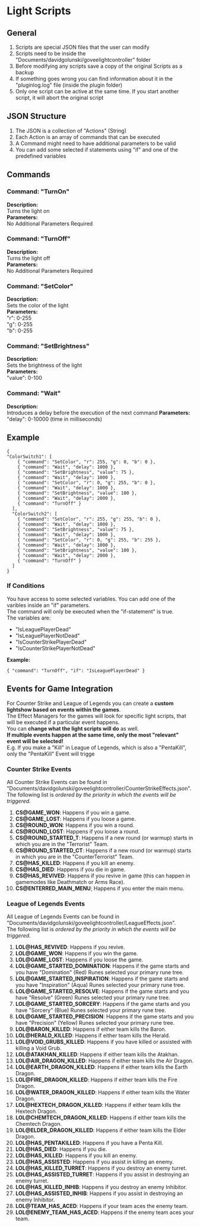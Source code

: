 # Light Scripts
## General
1. Scripts are special JSON files that the user can modify
2. Scripts need to be inside the "Documents/davidgolunski/goveelightcontroller" folder
3. Before modifying any scripts save a copy of the original Scripts as a backup
4. If something goes wrong you can find information about it in the "pluginlog.log" file (inside the plugin folder)
5. Only one script can be active at the same time. If you start another script, it will abort the original script


## JSON Structure
1. The JSON is a collection of "Actions" (String)
2. Each Action is an array of commands that can be executed
3. A Command might need to have additional parameters to be valid
4. You can add some selected if statements using "if" and one of the predefined variables


## Commands
### Command: "TurnOn"
__Description:__  
Turns the light on  
__Parameters:__  
No Additional Parameters Required

### Command: "TurnOff"
__Description:__  
Turns the light off  
__Parameters:__  
No Additional Parameters Required

### Command: "SetColor"
__Description:__  
Sets the color of the light  
__Parameters:__  
"r": 0-255  
"g": 0-255  
"b": 0-255  

### Command: "SetBrightness"
__Description:__  
Sets the brightness of the light  
__Parameters:__  
"value": 0-100

### Command: "Wait"
__Description:__  
Introduces a delay before the execution of the next command
__Parameters:__  
"delay": 0-10000 (time in milliseconds)


## Example
```
{  
"ColorSwitch1": [  
    { "command": "SetColor", "r": 255, "g": 0, "b": 0 },  
    { "command": "Wait", "delay": 1000 },  
    { "command": "SetBrightness", "value": 75 },  
    { "command": "Wait", "delay": 1000 },  
    { "command": "SetColor", "r": 0, "g": 255, "b": 0 },  
    { "command": "Wait", "delay": 1000 },  
    { "command": "SetBrightness", "value": 100 },  
    { "command": "Wait", "delay": 2000 },  
    { "command": "TurnOff" }  
  ],  
  "ColorSwitch2": [    
    { "command": "SetColor", "r": 255, "g": 255, "b": 0 },  
    { "command": "Wait", "delay": 1000 },  
    { "command": "SetBrightness", "value": 75 },  
    { "command": "Wait", "delay": 1000 },  
    { "command": "SetColor", "r": 0, "g": 255, "b": 255 },  
    { "command": "Wait", "delay": 1000 },  
    { "command": "SetBrightness", "value": 100 },  
    { "command": "Wait", "delay": 2000 },  
    { "command": "TurnOff" }  
  ]
}
```

### If Conditions
You have access to some selected variables. You can add one of the varibles inside an "if" parameters.  
The command will only be executed when the "if-statement" is true.  
The variables are:  
- "IsLeaguePlayerDead"
- "IsLeaguePlayerNotDead"
- "IsCounterStrikePlayerDead"
- "IsCounterStrikePlayerNotDead"

__Example:__
```
{ "command": "TurnOff", "if": "IsLeaguePlayerDead" }
```


## Events for Game Integration
For Counter Strike and League of Legends you can create a __custom lightshow based on events within the games__.  
The Effect Managers for the games will look for specific light scripts, that will be executed if a particular event happens.  
You can __change what the light scripts will do__ as well.  
__If multiple events happen at the same time, only the most "relevant" event will be selected!__  
E.g. If you make a "Kill" in League of Legends, which is also a "PentaKill", only the "PentaKill" Event will trigge

### Counter Strike Events
All Counter Strike Events can be found in "Documents/davidgolunski/goveelightcontroller/CounterStrikeEffects.json".  
The following list is _ordered by the priority in which the events will be triggered_.

1. __CS@GAME_WON__: Happens if you win a game.
2. __CS@GAME_LOST__: Happens if you loose a game.
3. __CS@ROUND_WON__: Happens if you win a round.
4. __CS@ROUND_LOST__: Happens if you loose a round.
5. __CS@ROUND_STARTED_T__: Happens if a new round (or warmup) starts in which you are in the "Terrorist" Team.
6. __CS@ROUND_STARTED_CT__: Happens if a new round (or warmup) starts in which you are in the "CounterTerrorist" Team.
7. __CS@HAS_KILLED__: Happens if you kill an enemy.
8. __CS@HAS_DIED__: Happens if you die in game.
9. __CS@HAS_REVIVED__: Happens if you revive in game (this can happen in gamemodes like Deathmatch or Arms Race).
10. __CS@ENTERRED_MAIN_MENU__; Happens if you enter the main menu.


### League of Legends Events
All League of Legends Events can be found in "Documents/davidgolunski/goveelightcontroller/LeagueEffects.json".  
The following list is _ordered by the priority in which the events will be triggered_.

1. __LOL@HAS_REVIVED__: Happens if you revive.
2. __LOL@GAME_WON__: Happens if you win the game.
3. __LOL@GAME_LOST__: Happens if you loose the game.
4. __LOL@GAME_STARTED_DOMINATION__: Happens if the game starts and you have "Domination" (Red) Runes selected your primary rune tree.
5. __LOL@GAME_STARTED_INSPIRATION__: Happens if the game starts and you have "Inspiration" (Aqua) Runes selected your primary rune tree.
6. __LOL@GAME_STARTED_RESOLVE__: Happens if the game starts and you have "Resolve" (Green) Runes selected your primary rune tree.
7. __LOL@GAME_STARTED_SORCERY__: Happens if the game starts and you have "Sorcery" (Blue) Runes selected your primary rune tree.
8. __LOL@GAME_STARTED_PRECISION__: Happens if the game starts and you have "Precision" (Yellow) Runes selected your primary rune tree.  
9. __LOL@BARON_KILLED__: Happens if either team kills the Baron.
10. __LOL@HERALD_KILLED__: Happens if either team kills the Herald.
11. __LOL@VOID_GRUBS_KILLED__: Happens if you have killed or assisted with killing a Void Grub.
12. __LOL@ATAKHAN_KILLED__: Happens if either team kills the Atakhan.
13. __LOL@AIR_DRAGON_KILLED__: Happens if either team kills the Air Dragon.
14. __LOL@EARTH_DRAGON_KILLED__: Happens if either team kills the Earth Dragon.
15. __LOL@FIRE_DRAGON_KILLED__: Happens if either team kills the Fire Dragon.
16. __LOL@WATER_DRAGON_KILLED__: Happens if either team kills the Water Dragon.
17. __LOL@HEXTECH_DRAGON_KILLED__: Happens if either team kills the Hextech Dragon.
18. __LOL@CHEMTECH_DRAGON_KILLED__: Happens if either team kills the Chemtech Dragon.
19. __LOL@ELDER_DRAGON_KILLED__: Happens if either team kills the Elder Dragon.
20. __LOL@HAS_PENTAKILLED__: Happens if you have a Penta Kill.
21. __LOL@HAS_DIED__: Happens if you die.
22. __LOL@HAS_KILLED__: Happens if you kill an enemy.
23. __LOL@HAS_ASSISTED__: Happens if you assist in killing an enemy.
24. __LOL@HAS_KILLED_TURRET__: Happens if you destroy an enemy turret.
25. __LOL@HAS_ASSISTED_TURRET__: Happens if you assist in destroying an enemy turret.
26. __LOL@HAS_KILLED_INHIB__: Happens if you destroy an enemy Inhibitor.
27. __LOL@HAS_ASSISTED_INHIB__: Happens if you assist in destroying an enemy Inhibitor.
28. __LOL@TEAM_HAS_ACED__: Happens if your team aces the enemy team.
29. __LOL@ENEMY_TEAM_HAS_ACED__: Happens if the enemy team aces your team.
